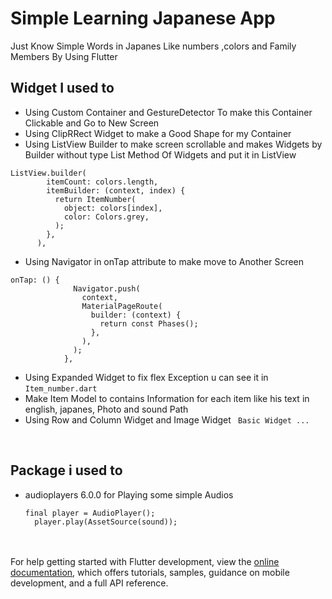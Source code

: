 # Simple Learning Japanese App 

Just Know Simple Words in Japanes Like numbers ,colors and Family Members By Using Flutter

## Widget I used to 

- Using Custom Container and GestureDetector To make this Container Clickable and Go to New Screen <br> 
- Using ClipRRect Widget to make a Good Shape for my Container <br>
- Using ListView Builder to make screen scrollable and makes Widgets by Builder without type List Method Of Widgets and put it in ListView<br>
```
ListView.builder(
        itemCount: colors.length,
        itemBuilder: (context, index) {
          return ItemNumber(
            object: colors[index],
            color: Colors.grey,
          );
        },
      ),
```
- Using Navigator in onTap attribute to make move to Another Screen <br>
```
onTap: () {
              Navigator.push(
                context,
                MaterialPageRoute(
                  builder: (context) {
                    return const Phases();
                  },
                ),
              );
            },
```
- Using Expanded Widget to fix flex Exception u can see it in ```Item_number.dart``` <br>
- Make Item Model to contains Information for each item like his text in english, japanes, Photo and sound Path <br>
- Using Row and Column Widget and Image Widget ``` Basic Widget ...```  <br>
<br>

## Package i used to 
- audioplayers 6.0.0
  for Playing some simple Audios 
  ```
  final player = AudioPlayer();
    player.play(AssetSource(sound));
  ```
  
<br><br>
For help getting started with Flutter development, view the
[online documentation](https://docs.flutter.dev/), which offers tutorials,
samples, guidance on mobile development, and a full API reference.
